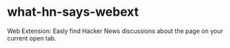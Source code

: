 # what-hn-says-webext
Web Extension: Easly find Hacker News discussions about the page on your current open tab.
